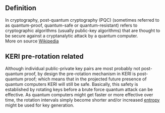 ## Definition
In cryptography, post-quantum cryptography (PQC) (sometimes referred to as quantum-proof, quantum-safe or quantum-resistant) refers to cryptographic algorithms (usually public-key algorithms) that are thought to be secure against a cryptanalytic attack by a quantum computer.  
More on source [Wikipedia](https://en.wikipedia.org/wiki/Post-quantum_cryptography)

## KERI pre-rotation related
Although individual public-private key pairs are most probably not post-quantum proof, by design the pre-rotation mechanism in KERI is post-quantum proof; which means that in the projected future presence of quantum computers KERI will still be safe. Basically, this safety is established by rotating keys before a brute force quantum attack can be effective. As quantum computers might get faster or more effective over time, the rotation intervals simply become shorter and/or increased [entropy](entropy) might be used for key generation.